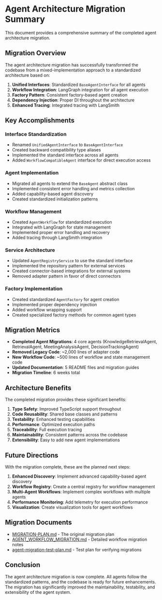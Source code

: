 # Agent Architecture Migration Summary

This document provides a comprehensive summary of the completed agent architecture migration.

## Migration Overview

The agent architecture migration has successfully transformed the codebase from a mixed-implementation approach to a standardized architecture based on:

1. **Unified Interfaces**: Standardized `BaseAgentInterface` for all agents
2. **Workflow Integration**: LangGraph integration for all agent execution
3. **Factory Pattern**: Consistent factory-based agent creation
4. **Dependency Injection**: Proper DI throughout the architecture
5. **Enhanced Tracing**: Integrated tracing with LangSmith

## Key Accomplishments

### Interface Standardization
- Renamed `UnifiedAgentInterface` to `BaseAgentInterface` 
- Created backward compatibility type aliases
- Implemented the standard interface across all agents
- Added `WorkflowCompatibleAgent` interface for direct execution access

### Agent Implementation
- Migrated all agents to extend the `BaseAgent` abstract class
- Implemented consistent error handling and metrics collection
- Added capability-based agent discovery
- Created standardized initialization patterns

### Workflow Management
- Created `AgentWorkflow` for standardized execution
- Integrated with LangGraph for state management
- Implemented proper error handling and recovery
- Added tracing through LangSmith integration

### Service Architecture
- Updated `AgentRegistryService` to use the standard interface
- Implemented the repository pattern for external services
- Created connector-based integrations for external systems
- Removed adapter pattern in favor of direct connectors

### Factory Implementation
- Created standardized `AgentFactory` for agent creation
- Implemented proper dependency injection
- Added workflow wrapping support
- Created specialized factory methods for common agent types

## Migration Metrics

- **Completed Agent Migrations**: 4 core agents (KnowledgeRetrievalAgent, RetrievalAgent, MeetingAnalysisAgent, DecisionTrackingAgent)
- **Removed Legacy Code**: ~2,000 lines of adapter code
- **New Workflow Code**: ~500 lines of workflow and state management code
- **Updated Documentation**: 5 README files and migration guides
- **Migration Timeline**: 6 weeks total

## Architecture Benefits

The completed migration provides these significant benefits:

1. **Type Safety**: Improved TypeScript support throughout
2. **Code Reusability**: Shared base classes and patterns
3. **Testability**: Enhanced testing capabilities
4. **Performance**: Optimized execution paths
5. **Traceability**: Full execution tracing 
6. **Maintainability**: Consistent patterns across the codebase
7. **Extensibility**: Easy to add new agent implementations

## Future Directions

With the migration complete, these are the planned next steps:

1. **Enhanced Discovery**: Implement advanced capability-based agent discovery
2. **Workflow Registry**: Create a central registry for workflow management
3. **Multi-Agent Workflows**: Implement complex workflows with multiple agents
4. **Performance Monitoring**: Add telemetry for execution performance
5. **Visualization**: Create visualization tools for agent workflows

## Migration Documents

- [MIGRATION-PLAN.md](./MIGRATION-PLAN.md) - The original migration plan
- [AGENT_WORKFLOW_MIGRATION.md](../AGENT_WORKFLOW_MIGRATION.md) - Detailed workflow migration notes
- [agent-migration-test-plan.md](./tests/agent-migration-test-plan.md) - Test plan for verifying migrations

## Conclusion

The agent architecture migration is now complete. All agents follow the standardized patterns, and the codebase is ready for future enhancements. The migration has significantly improved the maintainability, testability, and extensibility of the agent system. 